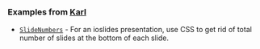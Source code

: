 ### Examples from [Karl](http://kbroman.org)

- [`SlideNumbers`](SlideNumbers) - For an ioslides presentation, use
  CSS to get rid of total number of slides at the bottom of each
  slide.
